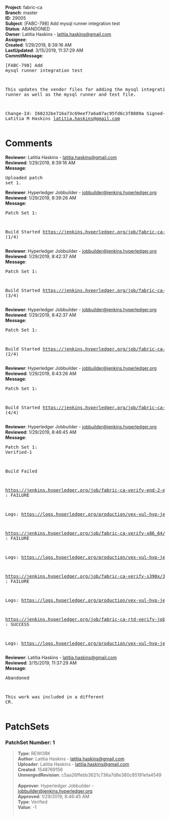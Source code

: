 <strong>Project</strong>: fabric-ca<br><strong>Branch</strong>: master<br><strong>ID</strong>: 29005<br><strong>Subject</strong>: [FABC-798] Add mysql runner integration test<br><strong>Status</strong>: ABANDONED<br><strong>Owner</strong>: Latitia Haskins - latitia.haskins@gmail.com<br><strong>Assignee</strong>:<br><strong>Created</strong>: 1/29/2019, 8:39:16 AM<br><strong>LastUpdated</strong>: 3/15/2019, 11:37:29 AM<br><strong>CommitMessage</strong>:<br><pre>[FABC-798] Add mysql runner integration test

This updates the vendor files for adding the mysql
integration test runner as well as the mysql runner
and test file.

Change-Id: I60232be716a73c69eef7a6a07ac95fd6c3f8889a
Signed-off-by: Latitia M Haskins <latitia.haskins@gmail.com>
</pre><h1>Comments</h1><strong>Reviewer</strong>: Latitia Haskins - latitia.haskins@gmail.com<br><strong>Reviewed</strong>: 1/29/2019, 8:39:16 AM<br><strong>Message</strong>: <pre>Uploaded patch set 1.</pre><strong>Reviewer</strong>: Hyperledger Jobbuilder - jobbuilder@jenkins.hyperledger.org<br><strong>Reviewed</strong>: 1/29/2019, 8:39:26 AM<br><strong>Message</strong>: <pre>Patch Set 1:

Build Started https://jenkins.hyperledger.org/job/fabric-ca-verify-s390x/3672/ (1/4)</pre><strong>Reviewer</strong>: Hyperledger Jobbuilder - jobbuilder@jenkins.hyperledger.org<br><strong>Reviewed</strong>: 1/29/2019, 8:42:37 AM<br><strong>Message</strong>: <pre>Patch Set 1:

Build Started https://jenkins.hyperledger.org/job/fabric-ca-verify-end-2-end-x86_64/996/ (3/4)</pre><strong>Reviewer</strong>: Hyperledger Jobbuilder - jobbuilder@jenkins.hyperledger.org<br><strong>Reviewed</strong>: 1/29/2019, 8:42:37 AM<br><strong>Message</strong>: <pre>Patch Set 1:

Build Started https://jenkins.hyperledger.org/job/fabric-ca-rtd-verify-job/262/ (2/4)</pre><strong>Reviewer</strong>: Hyperledger Jobbuilder - jobbuilder@jenkins.hyperledger.org<br><strong>Reviewed</strong>: 1/29/2019, 8:43:26 AM<br><strong>Message</strong>: <pre>Patch Set 1:

Build Started https://jenkins.hyperledger.org/job/fabric-ca-verify-x86_64/3569/ (4/4)</pre><strong>Reviewer</strong>: Hyperledger Jobbuilder - jobbuilder@jenkins.hyperledger.org<br><strong>Reviewed</strong>: 1/29/2019, 8:46:45 AM<br><strong>Message</strong>: <pre>Patch Set 1: Verified-1

Build Failed 

https://jenkins.hyperledger.org/job/fabric-ca-verify-end-2-end-x86_64/996/ : FAILURE

Logs: https://logs.hyperledger.org/production/vex-yul-hyp-jenkins-3/fabric-ca-verify-end-2-end-x86_64/996

https://jenkins.hyperledger.org/job/fabric-ca-verify-x86_64/3569/ : FAILURE

Logs: https://logs.hyperledger.org/production/vex-yul-hyp-jenkins-3/fabric-ca-verify-x86_64/3569

https://jenkins.hyperledger.org/job/fabric-ca-verify-s390x/3672/ : FAILURE

Logs: https://logs.hyperledger.org/production/vex-yul-hyp-jenkins-3/fabric-ca-verify-s390x/3672

https://jenkins.hyperledger.org/job/fabric-ca-rtd-verify-job/262/ : SUCCESS

Logs: https://logs.hyperledger.org/production/vex-yul-hyp-jenkins-3/fabric-ca-rtd-verify-job/262</pre><strong>Reviewer</strong>: Latitia Haskins - latitia.haskins@gmail.com<br><strong>Reviewed</strong>: 3/15/2019, 11:37:29 AM<br><strong>Message</strong>: <pre>Abandoned

This work was included in a different CR.</pre><h1>PatchSets</h1><h3>PatchSet Number: 1</h3><blockquote><strong>Type</strong>: REWORK<br><strong>Author</strong>: Latitia Haskins - latitia.haskins@gmail.com<br><strong>Uploader</strong>: Latitia Haskins - latitia.haskins@gmail.com<br><strong>Created</strong>: 1548769156<br><strong>UnmergedRevision</strong>: c5aa26ffebb3621c736a7d8e380c85191efa4549<br><br><strong>Approver</strong>: Hyperledger Jobbuilder - jobbuilder@jenkins.hyperledger.org<br><strong>Approved</strong>: 1/29/2019, 8:46:45 AM<br><strong>Type</strong>: Verified<br><strong>Value</strong>: -1<br><br></blockquote>